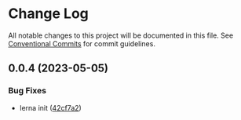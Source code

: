 # Change Log

All notable changes to this project will be documented in this file.
See [Conventional Commits](https://conventionalcommits.org) for commit guidelines.

## 0.0.4 (2023-05-05)


### Bug Fixes

* lerna init ([42cf7a2](https://github.com/danbileee/wev/commit/42cf7a21e928d728e3e8b5716a53ddc4b32d3198))
